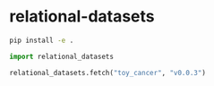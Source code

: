 # relational-datasets

```bash
pip install -e .
```

```python
import relational_datasets

relational_datasets.fetch("toy_cancer", "v0.0.3")
```
